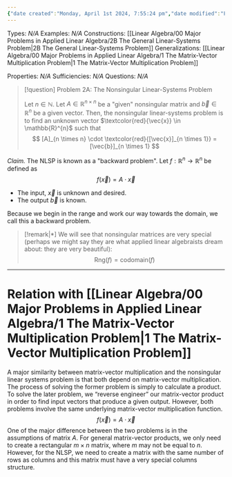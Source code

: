 ```yaml
---
{"date created":"Monday, April 1st 2024, 7:55:24 pm","date modified":"Friday, May 3rd 2024, 12:47:13 pm","time spent":"15 min","tags":["Topic/Linear_Algebra","Type/Definition"],"links":"[[00 Major Problems in Applied Linear Algebra]]","dg-publish":true,"permalink":"/linear-algebra/00-major-problems-in-applied-linear-algebra/2-a-the-nonsingular-linear-systems-problem/","dgPassFrontmatter":true}
---
```


Types: *N/A*
Examples: *N/A*
Constructions: [[Linear Algebra/00 Major Problems in Applied Linear Algebra/2B The General Linear-Systems Problem\|2B The General Linear-Systems Problem]]
Generalizations: [[Linear Algebra/00 Major Problems in Applied Linear Algebra/1 The Matrix-Vector Multiplication Problem\|1 The Matrix-Vector Multiplication Problem]]

Properties: *N/A*
Sufficiencies: *N/A*
Questions: *N/A*

> [!question] Problem 2A: The Nonsingular Linear-Systems Problem
> 
> Let $n \in \mathbb{N}$. Let $A \in \mathbb{R}^{n \times n}$ be a "given" nonsingular matrix and $\vec{b} \in \mathbb{R}^n$ be a given vector. Then, the nonsingular linear-systems problem is to find an unknown vector $\textcolor{red}{\vec{x}} \in \mathbb{R}^{n}$ such that
> $$
> [A]_{n \times n} \cdot \textcolor{red}{[\vec{x}]_{n \times 1}} = [\vec{b}]_{n \times 1}
> $$

*Claim.* The NLSP is known as a "backward problem". Let $f: \mathbb{R}^{n}\to \mathbb{R}^{n}$ be defined as
$$
f(\vec{x}) = A \cdot \vec{x}
$$
- The input, $\vec{x}$ is unknown and desired.
- The output $\vec{b}$ is known.

Because we begin in the range and work our way towards the domain, we call this a backward problem. 

> [!remark|*]
> We will see that nonsingular matrices are very special (perhaps we might say they are what applied linear algebraists dream about: they are very beautiful):
> $$\text{Rng}(f) = \text{codomain}(f)$$

---
# Relation with [[Linear Algebra/00 Major Problems in Applied Linear Algebra/1 The Matrix-Vector Multiplication Problem\|1 The Matrix-Vector Multiplication Problem]]
A major similarity between matrix-vector multiplication and the nonsingular linear systems problem is that both depend on matrix-vector multiplication. The process of solving the former problem is simply to calculate a product. To solve the later problem, we “reverse engineer” our matrix-vector product in order to find input vectors that produce a given output. However, both problems involve the same underlying matrix-vector multiplication function.
$$
f(\vec{x}) = A \cdot \vec{x}
$$
One of the major difference between the two problems is in the assumptions of matrix $A$. For general matrix-vector products, we only need to create a rectangular $m \times n$ matrix, where $m$ may not be equal to $n$. However, for the NLSP, we need to create a matrix with the same number of rows as columns and this matrix must have a very special columns structure.